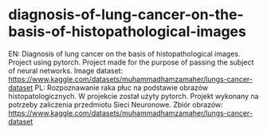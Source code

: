 # diagnosis-of-lung-cancer-on-the-basis-of-histopathological-images
EN:
Diagnosis of lung cancer on the basis of histopathological images. Project using pytorch.
Project made for the purpose of passing the subject of neural networks.
Image dataset: https://www.kaggle.com/datasets/muhammadhamzamaher/lungs-cancer-dataset
PL:
Rozpoznawanie raka płuc na podstawie obrazów histopatologicznych. W projekcie został użyty pytorch.
Projekt wykonany na potrzeby zaliczenia przedmiotu Sieci Neuronowe.
Zbiór obrazów: https://www.kaggle.com/datasets/muhammadhamzamaher/lungs-cancer-dataset

